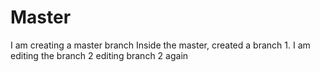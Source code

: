 # Master
I am creating a master branch 
Inside the master, created a branch 1.
I am editing the branch 2
editing branch 2 again
